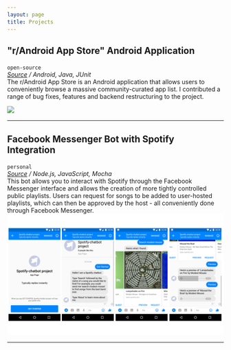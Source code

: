 ```yaml
---
layout: page
title: Projects
---
```

## "r/Android App Store" Android Application
`open-source`  
*[Source](https://github.com/d4rken/reddit-android-appstore) / Android, Java, JUnit*  
The r/Android App Store is an Android application that allows users to conveniently browse a massive community-curated app list. I contributed a range of bug fixes, features and backend restructuring to the project.  

![](https://github.com/d4rken/reddit-android-appstore/blob/dev/art/preview-v080.png?raw=true)

__________________  
## Facebook Messenger Bot with Spotify Integration
`personal`  
*[Source](https://github.com/bobheadxi/facebook-spotify-chatbot) / Node.js, JavaScript, Mocha*  
This bot allows you to interact with Spotify through the Facebook Messenger interface and allows the creation of more tightly controlled public playlists. Users can request for songs to be added to user-hosted playlists, which can then be approved by the host - all conveniently done through Facebook Messenger.
![](https://github.com/bobheadxi/facebook-spotify-chatbot/blob/dev/screenshots/screenshots0-2-1.png?raw=true)

__________________
